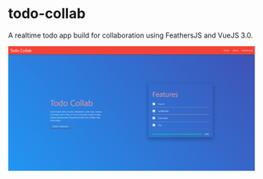 # todo-collab

A realtime todo app build for collaboration using FeathersJS and VueJS 3.0.

![Screenshot](/screenshot.png "Screenshot")
